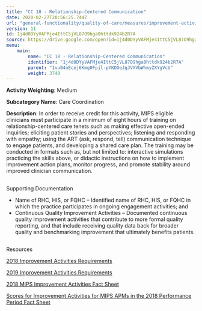 ```yaml
---
title: "CC 18 - Relationship-Centered Communication"
date: 2020-02-27T20:56:25.744Z
url: "general-functionality/quality-of-care/measures/improvement-activities-measures/2019-improvement-acti_5.html"
version: 11
id: 1j4d0DYyVAFMje4IttC5jVL87O9hga0httdk924b2R7A
source: https://drive.google.com/open?id=1j4d0DYyVAFMje4IttC5jVL87O9hga0httdk924b2R7A
menu:
    main:
        name: "CC 18 - Relationship-Centered Communication"
        identifier: "1j4d0DYyVAFMje4IttC5jVL87O9hga0httdk924b2R7A"
        parent: "1vu04nEcej6Kmg0Fpjl-pYKDOeJgJVXVbWhmyZXYgVcU"
        weight: 3740
---
```









**Activity Weighting**: Medium

**Subcategory Name**: Care Coordination

**Description**: In order to receive credit for this activity, MIPS eligible clinicians must participate in a minimum of eight hours of training on relationship-centered care tenets such as making effective open-ended inquiries; eliciting patient stories and perspectives; listening and responding with empathy; using the ART (ask, respond, tell) communication technique to engage patients, and developing a shared care plan. The training may be conducted in formats such as, but not limited to: interactive simulations practicing the skills above, or didactic instructions on how to implement improvement action plans, monitor progress, and promote stability around improved clinician communication.







## 

Supporting Documentation

* Name of RHC, HIS, or FQHC – Identified name of RHC, HIS, or FQHC in which the practice participates in ongoing engagement activities; and
* Continuous Quality Improvement Activities – Documented continuous quality improvement activities that contribute to more formal quality reporting, and that include receiving quality data back for broader quality and benchmarking improvement that ultimately benefits patients.







## 

Resources

[2018 Improvement Activities Requirements](https://qpp.cms.gov/mips/improvement-activities?py=2018)

[2019 Improvement Activities Requirements](https://qpp.cms.gov/mips/improvement-activities?py=2019)

[2018 MIPS Improvement Activities Fact Sheet](https://qpp.cms.gov/resource/2018%20MIPS%20Improvement%20Activities%20Fact%20Sheet)

[Scores for Improvement Activities for MIPS APMs in the 2018 Performance Period Fact Sheet](https://qpp.cms.gov/resource/2018%20MIPS%20APMs%20improvement%20Activities%20scores%20fact%20sheet)


